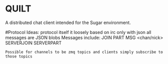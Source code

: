 # QUILT
A distributed chat client intended for the Sugar environment.

#Protocol Ideas:
	protocol itself it loosely based on irc only with json
	all messages are JSON blobs
	Messages include:
		JOIN <addr> <nick> <chan>
		PART <addr> <nick> <chan>
		MSG <addr> <nick> <chan/nick>
		SERVERJOIN <addr> <capabilties> <connections>
		SERVERPART <addr> <connections>

	Possible for channels to be zmq topics and clients simply subscribe to those topics
